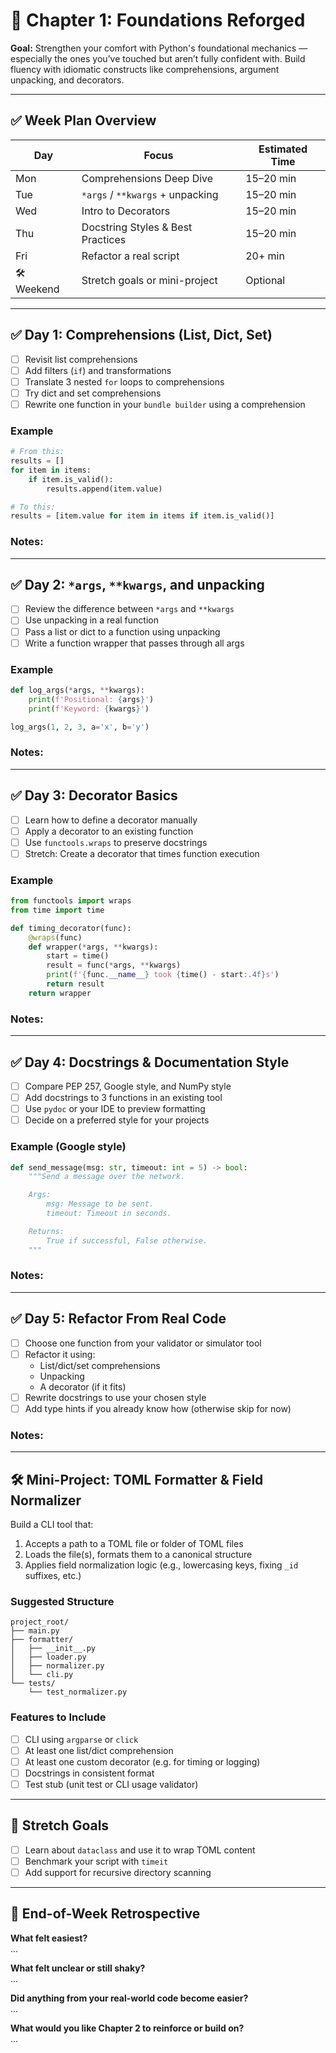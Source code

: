 # 🧭 Chapter 1: Foundations Reforged

**Goal:** Strengthen your comfort with Python's foundational mechanics — especially the ones you’ve touched but aren’t fully confident with. Build fluency with idiomatic constructs like comprehensions, argument unpacking, and decorators.

---

## ✅ Week Plan Overview

| Day | Focus                            | Estimated Time |
|-----|----------------------------------|----------------|
| Mon | Comprehensions Deep Dive         | 15–20 min      |
| Tue | `*args` / `**kwargs` + unpacking | 15–20 min      |
| Wed | Intro to Decorators              | 15–20 min      |
| Thu | Docstring Styles & Best Practices | 15–20 min     |
| Fri | Refactor a real script           | 20+ min        |
| 🛠 Weekend | Stretch goals or mini-project | Optional    |

---

## ✅ Day 1: Comprehensions (List, Dict, Set)

- [ ] Revisit list comprehensions  
- [ ] Add filters (`if`) and transformations  
- [ ] Translate 3 nested `for` loops to comprehensions  
- [ ] Try dict and set comprehensions  
- [ ] Rewrite one function in your `bundle builder` using a comprehension

### Example

```python
# From this:
results = []
for item in items:
    if item.is_valid():
        results.append(item.value)

# To this:
results = [item.value for item in items if item.is_valid()]
```

### Notes:


---

## ✅ Day 2: `*args`, `**kwargs`, and unpacking

- [ ] Review the difference between `*args` and `**kwargs`
- [ ] Use unpacking in a real function
- [ ] Pass a list or dict to a function using unpacking
- [ ] Write a function wrapper that passes through all args

### Example

```python
def log_args(*args, **kwargs):
    print(f'Positional: {args}')
    print(f'Keyword: {kwargs}')

log_args(1, 2, 3, a='x', b='y')
```

### Notes:


---

## ✅ Day 3: Decorator Basics

- [ ] Learn how to define a decorator manually
- [ ] Apply a decorator to an existing function
- [ ] Use `functools.wraps` to preserve docstrings
- [ ] Stretch: Create a decorator that times function execution

### Example

```python
from functools import wraps
from time import time

def timing_decorator(func):
    @wraps(func)
    def wrapper(*args, **kwargs):
        start = time()
        result = func(*args, **kwargs)
        print(f'{func.__name__} took {time() - start:.4f}s')
        return result
    return wrapper
```

### Notes:


---

## ✅ Day 4: Docstrings & Documentation Style

- [ ] Compare PEP 257, Google style, and NumPy style
- [ ] Add docstrings to 3 functions in an existing tool
- [ ] Use `pydoc` or your IDE to preview formatting
- [ ] Decide on a preferred style for your projects

### Example (Google style)

```python
def send_message(msg: str, timeout: int = 5) -> bool:
    """Send a message over the network.

    Args:
        msg: Message to be sent.
        timeout: Timeout in seconds.

    Returns:
        True if successful, False otherwise.
    """
```

### Notes:


---

## ✅ Day 5: Refactor From Real Code

- [ ] Choose one function from your validator or simulator tool
- [ ] Refactor it using:
  - List/dict/set comprehensions
  - Unpacking
  - A decorator (if it fits)
- [ ] Rewrite docstrings to use your chosen style
- [ ] Add type hints if you already know how (otherwise skip for now)

### Notes:


---

## 🛠️ Mini-Project: TOML Formatter & Field Normalizer

Build a CLI tool that:

1. Accepts a path to a TOML file or folder of TOML files
2. Loads the file(s), formats them to a canonical structure
3. Applies field normalization logic (e.g., lowercasing keys, fixing `_id` suffixes, etc.)

### Suggested Structure

```
project_root/
├── main.py
├── formatter/
│   ├── __init__.py
│   ├── loader.py
│   ├── normalizer.py
│   └── cli.py
└── tests/
    └── test_normalizer.py
```

### Features to Include

- [ ] CLI using `argparse` or `click`
- [ ] At least one list/dict comprehension
- [ ] At least one custom decorator (e.g. for timing or logging)
- [ ] Docstrings in consistent format
- [ ] Test stub (unit test or CLI usage validator)

---

## 🌱 Stretch Goals

- [ ] Learn about `dataclass` and use it to wrap TOML content
- [ ] Benchmark your script with `timeit`
- [ ] Add support for recursive directory scanning

---

## 🔁 End-of-Week Retrospective

**What felt easiest?**  
...

**What felt unclear or still shaky?**  
...

**Did anything from your real-world code become easier?**  
...

**What would you like Chapter 2 to reinforce or build on?**  
...
